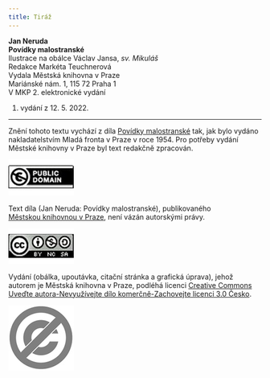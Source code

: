 ```yaml
---
title: Tiráž
---
```


**Jan Neruda    
Povídky malostranské**  
Ilustrace na obálce Václav Jansa, _sv. Mikuláš_  
Redakce Markéta Teuchnerová  
Vydala Městská knihovna v Praze  
Mariánské nám. 1, 115 72 Praha 1  
V MKP 2. elektronické vydání  
1. vydání z 12. 5. 2022.

***

Znění tohoto textu vychází z díla [Povídky malostranské](https://aleph.nkp.cz/F/?func=direct&doc_number=000426760&local_base=CNB) tak, jak bylo vydáno nakladatelstvím Mladá fronta v Praze v roce 1954. Pro potřeby vydání Městské knihovny v Praze byl text redakčně zpracován.

[![image003.jpg](./resources/image003_fmt.jpeg)](https://creativecommons.org/publicdomain/mark/1.0/deed.cs)

Text díla (Jan Neruda: Povídky malostranské), publikovaného [Městskou knihovnou v Praze](https://www.mlp.cz/cz/), není vázán autorskými právy.

[![image001.jpg](./resources/image001_fmt.jpeg)](https://creativecommons.org/licenses/by-nc-sa/3.0/cz/)

Vydání (obálka, upoutávka, citační stránka a grafická úprava), jehož autorem je Městská knihovna v Praze, podléhá licenci [Creative Commons Uveďte autora-Nevyužívejte dílo komerčně-Zachovejte licenci 3.0 Česko](https://creativecommons.org/licenses/by-nc-sa/3.0/cz/).


  

  

![image004.jpg](./resources/image004_fmt.jpeg)